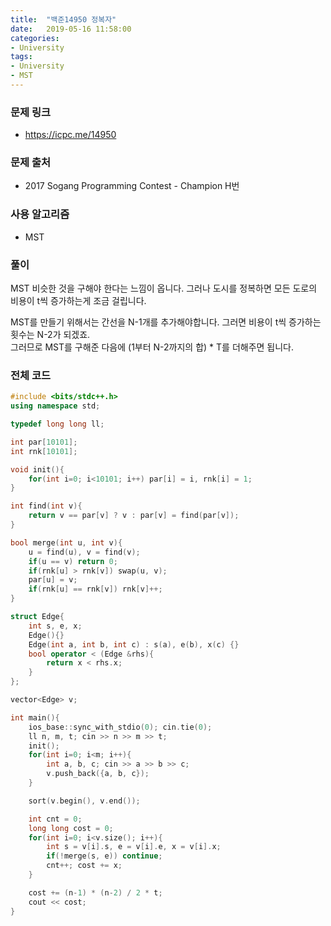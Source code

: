 ```yaml
---
title:  "백준14950 정복자"
date:   2019-05-16 11:58:00
categories:
- University
tags:
- University
- MST
---
```


### 문제 링크
* https://icpc.me/14950

### 문제 출처
* 2017 Sogang Programming Contest - Champion H번

### 사용 알고리즘
* MST

### 풀이
MST 비슷한 것을 구해야 한다는 느낌이 옵니다. 그러나 도시를 정복하면 모든 도로의 비용이 t씩 증가하는게 조금 걸립니다.

MST를 만들기 위해서는 간선을 N-1개를 추가해야합니다. 그러면 비용이 t씩 증가하는 횟수는 N-2가 되겠죠.<br>
그러므로 MST를 구해준 다음에 (1부터 N-2까지의 합) * T를 더해주면 됩니다.

### 전체 코드
```cpp
#include <bits/stdc++.h>
using namespace std;

typedef long long ll;

int par[10101];
int rnk[10101];

void init(){
	for(int i=0; i<10101; i++) par[i] = i, rnk[i] = 1;
}

int find(int v){
	return v == par[v] ? v : par[v] = find(par[v]);
}

bool merge(int u, int v){
	u = find(u), v = find(v);
	if(u == v) return 0;
	if(rnk[u] > rnk[v]) swap(u, v);
	par[u] = v;
	if(rnk[u] == rnk[v]) rnk[v]++;
}

struct Edge{
	int s, e, x;
	Edge(){}
	Edge(int a, int b, int c) : s(a), e(b), x(c) {}
	bool operator < (Edge &rhs){
		return x < rhs.x;
	}
};

vector<Edge> v;

int main(){
	ios_base::sync_with_stdio(0); cin.tie(0);
	ll n, m, t; cin >> n >> m >> t;
	init();
	for(int i=0; i<m; i++){
		int a, b, c; cin >> a >> b >> c;
		v.push_back({a, b, c});
	}

	sort(v.begin(), v.end());

	int cnt = 0;
	long long cost = 0;
	for(int i=0; i<v.size(); i++){
		int s = v[i].s, e = v[i].e, x = v[i].x;
		if(!merge(s, e)) continue;
		cnt++; cost += x;
	}

	cost += (n-1) * (n-2) / 2 * t;
	cout << cost;
}
```
